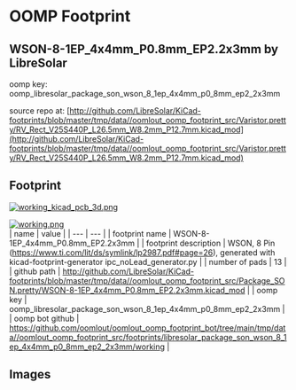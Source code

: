 # OOMP Footprint  
## WSON-8-1EP_4x4mm_P0.8mm_EP2.2x3mm  by LibreSolar  
  
oomp key: oomp_libresolar_package_son_wson_8_1ep_4x4mm_p0_8mm_ep2_2x3mm  
  
source repo at: [http://github.com/LibreSolar/KiCad-footprints/blob/master/tmp/data//oomlout_oomp_footprint_src/Varistor.pretty/RV_Rect_V25S440P_L26.5mm_W8.2mm_P12.7mm.kicad_mod](http://github.com/LibreSolar/KiCad-footprints/blob/master/tmp/data//oomlout_oomp_footprint_src/Varistor.pretty/RV_Rect_V25S440P_L26.5mm_W8.2mm_P12.7mm.kicad_mod)  
## Footprint  
  
[![working_kicad_pcb_3d.png](working_kicad_pcb_3d_600.png)](working_kicad_pcb_3d.png)  
  
[![working.png](working_600.png)](working.png)  
| name | value | 
| --- | --- | 
| footprint name | WSON-8-1EP_4x4mm_P0.8mm_EP2.2x3mm | 
| footprint description | WSON, 8 Pin (https://www.ti.com/lit/ds/symlink/lp2987.pdf#page=26), generated with kicad-footprint-generator ipc_noLead_generator.py | 
| number of pads | 13 | 
| github path | http://github.com/LibreSolar/KiCad-footprints/blob/master/tmp/data//oomlout_oomp_footprint_src/Package_SON.pretty/WSON-8-1EP_4x4mm_P0.8mm_EP2.2x3mm.kicad_mod | 
| oomp key | oomp_libresolar_package_son_wson_8_1ep_4x4mm_p0_8mm_ep2_2x3mm | 
| oomp bot github | https://github.com/oomlout/oomlout_oomp_footprint_bot/tree/main/tmp/data//oomlout_oomp_footprint_src/footprints/libresolar_package_son_wson_8_1ep_4x4mm_p0_8mm_ep2_2x3mm/working | 
## Images  
